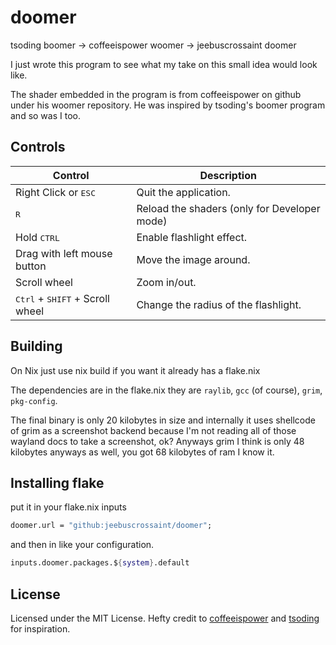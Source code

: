 # doomer

tsoding boomer -> coffeeispower woomer -> jeebuscrossaint doomer

I just wrote this program to see what my take on this small idea would look
like.

The shader embedded in the program is from coffeeispower on github under his
woomer repository. He was inspired by tsoding's boomer program and so was I too.

## Controls

| Control                                           | Description                                  |
| ------------------------------------------------- | -------------------------------------------- |
| Right Click or <kbd>ESC</kbd>                     | Quit the application.                        |
| <kbd>R</kbd>                                      | Reload the shaders (only for Developer mode) |
| Hold <kbd>CTRL</kbd>                              | Enable flashlight effect.                    |
| Drag with left mouse button                       | Move the image around.                       |
| Scroll wheel                                      | Zoom in/out.                                 |
| <kbd>Ctrl</kbd> + <kbd>SHIFT</kbd> + Scroll wheel | Change the radius of the flashlight.         |

## Building

On Nix just use nix build if you want it already has a flake.nix

The dependencies are in the flake.nix they are `raylib`, `gcc` (of course),
`grim`, `pkg-config`.

The final binary is only 20 kilobytes in size and internally it uses shellcode
of grim as a screenshot backend because I'm not reading all of those wayland
docs to take a screenshot, ok? Anyways grim I think is only 48 kilobytes anyways
as well, you got 68 kilobytes of ram I know it.

## Installing flake

put it in your flake.nix inputs

```nix
doomer.url = "github:jeebuscrossaint/doomer";
```

and then in like your configuration.

```nix
inputs.doomer.packages.${system}.default
```

## License

Licensed under the MIT License. Hefty credit to
[coffeeispower](https://github.com/coffeeispower/woomer) and
[tsoding](https://github.com/tsoding/boomer) for inspiration.
